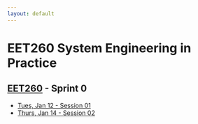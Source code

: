 ```yaml
---
layout: default
---
```


# EET260 System Engineering in Practice

## [EET260](../) - Sprint 0

- [Tues, Jan 12 - Session 01](session01.md)
- [Thurs, Jan 14 - Session 02](session02.md)
<!--
<> - [Tues, Jan 19 - Session 03](session03.md)
<> - [Thurs, Jan 21 - Session 04](session04.md)
<> - [Tues, Jan 26 - Session 05](session05.md)
<> - [Thurs, Jan 28 - Session 06](session06.md)
<> - [Tues, Feb 2 - Project Pitch](pitch_requirements.md)
-->